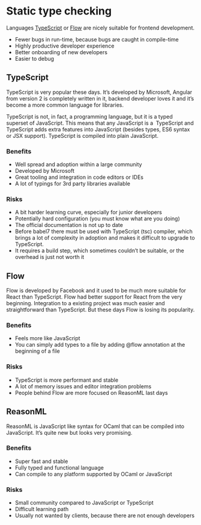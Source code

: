 # Static type checking

Languages [TypeScript](https://www.typescriptlang.org/) or [Flow](https://flow.org/) are nicely suitable for frontend development.

- Fewer bugs in run-time, because bugs are caught in compile-time
- Highly productive developer experience
- Better onboarding of new developers
- Easier to debug

## TypeScript

TypeScript is very popular these days. It’s developed by Microsoft, Angular from version 2 is completely written in it, backend developer loves it and it’s become a more common language for libraries.

TypeScript is not, in fact, a programming language, but it is a typed superset of JavaScript. This means that any JavaScript is a  TypeScript and TypeScript adds extra features into JavaScript (besides types, ES6 syntax or JSX support). TypeScript is compiled into plain JavaScript.

### Benefits

- Well spread and adoption within a large community
- Developed by Microsoft
- Great tooling and integration in code editors or IDEs
- A lot of typings for 3rd party libraries available

### Risks

- A bit harder learning curve, especially for junior developers
- Potentially hard configuration (you must know what are you doing)
- The official documentation is not up to date
- Before babel7 there must be used with TypeScript (tsc) compiler, which brings a lot of complexity in adoption and makes it difficult to upgrade to TypeScript.
- It requires a build step, which sometimes couldn’t be suitable, or the overhead is just not worth it

## Flow

Flow is developed by Facebook and it used to be much more suitable for React than TypeScript. Flow had better support for React from the very beginning. Integration to a existing project was much easier and straightforward than TypeScript. But these days Flow is losing its popularity.

### Benefits

- Feels more like JavaScript
- You can simply add types to a file by adding @flow annotation at the beginning of a file

### Risks

- TypeScript is more performant and stable
- A lot of memory issues and editor integration problems
- People behind Flow are more focused on ReasonML last days

## ReasonML

ReasonML is JavaScript like syntax for OCaml that can be compiled into JavaScript. It’s quite new but looks very promising.

### Benefits

- Super fast and stable
- Fully typed and functional language
- Can compile to any platform supported by OCaml or JavaScript

### Risks

- Small community compared to JavaScript or TypeScript
- Difficult learning path
- Usually not wanted by clients, because there are not enough developers
